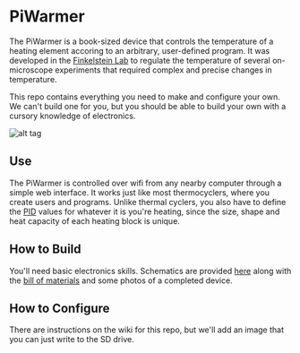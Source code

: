 # PiWarmer

The PiWarmer is a book-sized device that controls the temperature of a heating element accoring to an arbitrary, user-defined program. It was developed in the [Finkelstein Lab](http://finkelsteinlab.org/) to regulate the temperature of several on-microscope experiments that required complex and precise changes in temperature.

This repo contains everything you need to make and configure your own. We can't build one for you, but you should be able to build your own with a cursory knowledge of electronics.

![alt tag](https://github.com/jimrybarski/piwarmer/blob/master/schematics/images/exterior_pi.jpg)

## Use

The PiWarmer is controlled over wifi from any nearby computer through a simple web interface. It works just like most thermocyclers, where you create users and programs. Unlike thermal cyclers, you also have to define the [PID](https://en.wikipedia.org/wiki/PID_controller) values for whatever it is you're heating, since the size, shape and heat capacity of each heating block is unique.

## How to Build

You'll need basic electronics skills. Schematics are provided [here](https://github.com/jimrybarski/piwarmer/blob/master/schematics/README.md) along with the [bill of materials](https://github.com/jimrybarski/piwarmer/blob/master/schematics/bom.md) and some photos of a completed device.

## How to Configure

There are instructions on the wiki for this repo, but we'll add an image that you can just write to the SD drive.